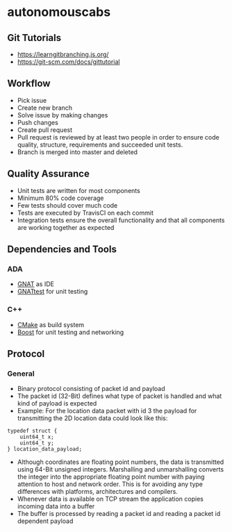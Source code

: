 # autonomouscabs

## Git Tutorials
- https://learngitbranching.js.org/
- https://git-scm.com/docs/gittutorial

## Workflow
- Pick issue
- Create new branch
- Solve issue by making changes
- Push changes
- Create pull request
- Pull request is reviewed by at least two people in order to ensure code quality, structure, requirements and succeeded unit tests.
- Branch is merged into master and deleted

## Quality Assurance
- Unit tests are written for most components
- Minimum 80% code coverage
- Few tests should cover much code
- Tests are executed by TravisCI on each commit
- Integration tests ensure the overall functionality and that all components are working together as expected

## Dependencies and Tools
### ADA
- [GNAT](https://www.adacore.com/gnatpro/toolsuite/gnatstudio) as IDE
- [GNATtest](https://www.adacore.com/gnatpro/toolsuite/gnattest) for unit testing
### C++
- [CMake](https://cmake.org/) as build system
- [Boost](https://www.boost.org/) for unit testing and networking

## Protocol
### General
- Binary protocol consisting of packet id and payload
- The packet id (32-Bit) defines what type of packet is handled and what kind of payload is expected
- Example: For the location data packet with id 3 the payload for transmitting the 2D location data could look like this:
```
typedef struct {
    uint64_t x;
    uint64_t y;
} location_data_payload;
```
- Although coordinates are floating point numbers, the data is transmitted using 64-Bit unsigned integers. Marshalling and unmarshalling converts the integer into the appropriate floating point number with paying attention to host and network order. This is for avoiding any type differences with platforms, architectures and compilers.
- Whenever data is available on TCP stream the application copies incoming data into a buffer
- The buffer is processed by reading a packet id and reading a packet id dependent payload
